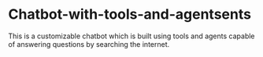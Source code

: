 # Chatbot-with-tools-and-agentsents
This is a customizable chatbot which is built using tools and agents capable of answering questions by searching the internet.
